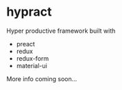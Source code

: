 # hypract

Hyper productive framework built with
 - preact
 - redux
 - redux-form
 - material-ui


More info coming soon...
